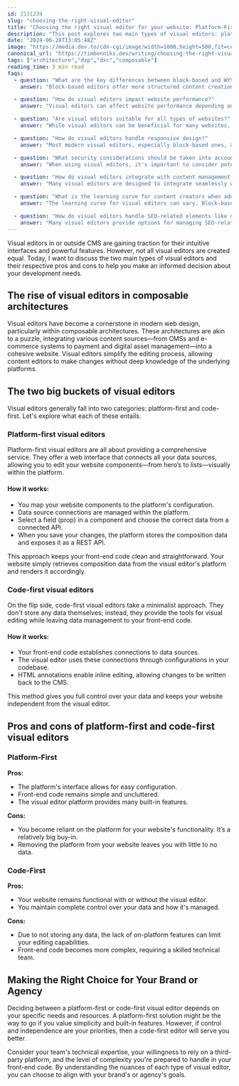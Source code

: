 ```yaml
---
id: 2131234
slug: "choosing-the-right-visual-editor"
title: "Choosing the right visual editor for your website: Platform-First vs. Code-First"
description: "This post explores two main types of visual editors: platform-first and code-first. I compare their functionalities, pros, and cons to help you choose the right solution for your development needs."
date: "2024-06-28T13:05:48Z"
image: "https://media.dev.to/cdn-cgi/image/width=1000,height=500,fit=cover,gravity=auto,format=auto/https://res.cloudinary.com/dwfcofnrd/image/upload/v1719585541/website/poster.png"
canonical_url: "https://timbenniks.dev/writing/choosing-the-right-visual-editor"
tags: ["architecture","dxp","dxc","composable"]
reading_time: 3 min read
faqs:
  - question: "What are the key differences between block-based and WYSIWYG editors?"
    answer: "Block-based editors offer more structured content creation with predefined components, while WYSIWYG editors provide a more freeform editing experience similar to traditional word processors. Block-based editors are generally better for maintaining consistent design and layout across a website."

  - question: "How do visual editors impact website performance?"
    answer: "Visual editors can affect website performance depending on their implementation. Block-based editors often result in cleaner, more efficient code, which can lead to better performance. However, some WYSIWYG editors may generate unnecessary markup, potentially slowing down page load times."

  - question: "Are visual editors suitable for all types of websites?"
    answer: "While visual editors can be beneficial for many websites, they may not be ideal for all scenarios. Complex web applications or highly customized designs might require more traditional development approaches. It's important to assess your specific needs and technical requirements before choosing a visual editor."

  - question: "How do visual editors handle responsive design?"
    answer: "Most modern visual editors, especially block-based ones, are designed with responsive layouts in mind. They often provide built-in responsive behavior for their components. However, the level of control over responsiveness can vary between editors, so it's important to evaluate this aspect when choosing an editor."

  - question: "What security considerations should be taken into account when using visual editors?"
    answer: "When using visual editors, it's important to consider potential security risks such as cross-site scripting (XSS) attacks. Ensure that the chosen editor sanitizes user input and has regular security updates. Additionally, implement proper user permissions to control who can edit content using the visual editor."

  - question: "How do visual editors integrate with content management systems (CMS)?"
    answer: "Many visual editors are designed to integrate seamlessly with popular CMS platforms. Some CMS solutions come with built-in visual editors, while others allow for third-party editor integration. When choosing a visual editor, consider its compatibility with your preferred CMS and the ease of integration."

  - question: "What is the learning curve for content creators when adopting a new visual editor?"
    answer: "The learning curve for visual editors can vary. Block-based editors often have a steeper initial learning curve but can be more intuitive for long-term use. WYSIWYG editors may be more familiar to users accustomed to word processors. Consider providing training and documentation to help content creators adapt to the chosen editor."

  - question: "How do visual editors handle SEO-related elements like meta descriptions and alt text?"
    answer: "Many visual editors provide options for managing SEO-related elements. Look for editors that allow easy addition of meta descriptions, alt text for images, and other SEO-friendly features. Some editors may also integrate with SEO plugins or tools to enhance optimization capabilities."
---
```


Visual editors in or outside CMS are gaining traction for their intuitive interfaces and powerful features. However, not all visual editors are created equal. Today, I want to discuss the two main types of visual editors and their respective pros and cons to help you make an informed decision about your development needs.

## The rise of visual editors in composable architectures

Visual editors have become a cornerstone in modern web design, particularly within composable architectures. These architectures are akin to a puzzle, integrating various content sources—from CMSs and e-commerce systems to payment and digital asset management—into a cohesive website. Visual editors simplify the editing process, allowing content editors to make changes without deep knowledge of the underlying platforms.

## The two big buckets of visual editors

Visual editors generally fall into two categories: platform-first and code-first. Let's explore what each of these entails.

### Platform-first visual editors

Platform-first visual editors are all about providing a comprehensive service. They offer a web interface that connects all your data sources, allowing you to edit your website components—from hero’s to lists—visually within the platform.

#### How it works:

*   You map your website components to the platform's configuration.
*   Data source connections are managed within the platform.
*   Select a field (prop) in a component and choose the correct data from a connected API.
*   When you save your changes, the platform stores the composition data and exposes it as a REST API.

This approach keeps your front-end code clean and straightforward. Your website simply retrieves composition data from the visual editor's platform and renders it accordingly.

### Code-first visual editors

On the flip side, code-first visual editors take a minimalist approach. They don't store any data themselves; instead, they provide the tools for visual editing while leaving data management to your front-end code.

#### How it works:

*   Your front-end code establishes connections to data sources.
*   The visual editor uses these connections through configurations in your codebase.
*   HTML annotations enable inline editing, allowing changes to be written back to the CMS.

This method gives you full control over your data and keeps your website independent from the visual editor.

## Pros and cons of platform-first and code-first visual editors

### Platform-First

**Pros:**

*   The platform's interface allows for easy configuration.
*   Front-end code remains simple and uncluttered.
*   The visual editor platform provides many built-in features.

**Cons:**

*   You become reliant on the platform for your website's functionality. It’s a relatively big buy-in.
*   Removing the platform from your website leaves you with little to no data.

### Code-First

**Pros:**

*   Your website remains functional with or without the visual editor.
*   You maintain complete control over your data and how it's managed.

**Cons:**

*   Due to not storing any data, the lack of on-platform features can limit your editing capabilities.
*   Front-end code becomes more complex, requiring a skilled technical team.

## Making the Right Choice for Your Brand or Agency

Deciding between a platform-first or code-first visual editor depends on your specific needs and resources. A platform-first solution might be the way to go if you value simplicity and built-in features. However, if control and independence are your priorities, then a code-first editor will serve you better.

Consider your team's technical expertise, your willingness to rely on a third-party platform, and the level of complexity you're prepared to handle in your front-end code. By understanding the nuances of each type of visual editor, you can choose to align with your brand's or agency's goals.